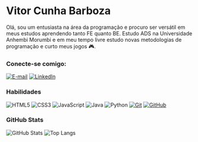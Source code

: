 # Vitor Cunha Barboza
  Olá, sou um entusiasta na área da programação e procuro ser versátil em meus estudos aprendendo tanto FE quanto BE. Estudo ADS na Universidade Anhembi Morumbi e em meu tempo livre estudo novas metodologias de programação e curto meus jogos 🎮.


### Conecte-se comigo:
[![E-mail](https://img.shields.io/badge/-Email-000?style=for-the-badge&logo=gmail&logoColor=E94D5F)](mailto:josevitor.barboza@gmail.com)
[![LinkedIn](https://img.shields.io/badge/-LinkedIn-000?style=for-the-badge&logo=linkedin&logoColor=30A3DC)](https://www.linkedin.com/in/josé-vitor-cunha-barboza-9a9643152/)


### Habilidades
![HTML5](https://img.shields.io/badge/HTML-000?style=for-the-badge&logo=html5&logoColor=30A3DC)
![CSS3](https://img.shields.io/badge/CSS3-000?style=for-the-badge&logo=css3&logoColor=E94D5F)
![JavaScript](https://img.shields.io/badge/JavaScript-000?style=for-the-badge&logo=javascript&logoColor=30A3DC)
![Java](https://img.shields.io/badge/Java-000?style=for-the-badge&logo=java&logoColor=30A3DC)
![Python](https://img.shields.io/badge/Python-000?style=for-the-badge&logo=python&logoColor=00ff00)
[![Git](https://img.shields.io/badge/Git-000?style=for-the-badge&logo=git&logoColor=E94D5F)](https://git-scm.com/doc) 
[![GitHub](https://img.shields.io/badge/GitHub-000?style=for-the-badge&logo=github&logoColor=30A3DC)](https://docs.github.com/)

### GitHub Stats
![GitHub Stats](https://github-readme-stats.vercel.app/api?username=oVirtuo&theme=transparent&bg_color=000&border_color=30A3DC&show_icons=true&icon_color=30A3DC&title_color=8b008b&text_color=FFF)
![Top Langs](https://github-readme-stats-git-masterrstaa-rickstaa.vercel.app/api/top-langs/?username=oVirtuo&layout=compact&bg_color=000&border_color=30A3DC&title_color=8b008b&text_color=FFF)

<!---
jvchesz/jvchesz is a ✨ special ✨ repository because its `README.md` (this file) appears on your GitHub profile.
You can click the Preview link to take a look at your changes.
--->
